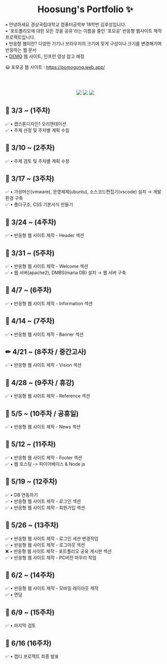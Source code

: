 <p align="center">
  <h1 align="center"> Hoosung's Portfolio ✨</h1>

  <p align="left">
  • 안녕하세요 경상국립대학교 컴퓨터공학부 18학번 김후성입니다. <br/>
  • '포트폴리오에 대한 모든 것을 공유'라는 이름을 줄인 '포모공' 반응형 웹사이트 제작 프로젝트입니다. <br> 
  • 반응형 웹이란? 다양한 기기나 브라우저의 크기에 맞게 구성이나 크기를 변경해가며 반응하는 웹 문서 <br>
  • <a href="https://congchu.github.io/web-porfolio/">DEMO</a> 웹 사이트, 인프런 영상 참고 예정 <br>
  
  😃 포모공 웹 사이트 : https://pomogong.web.app/
  
  <br>
  
  <p align="center">
    <br/>
    <img src="https://img.shields.io/badge/-HTML5-05122A?style=flat&logo=HTML5&logoColor=FF4040"/>
    <img src="https://img.shields.io/badge/-CSS3-05122A?style=flat&logo=CSS3&logoColor=3D567C"/>
    <img src="https://img.shields.io/badge/-JavaScript-05122A?style=flat&logo=JavaScript&logoColor=FFFF99"/>
 
  <br>
  
<p align="center">
  <h2 align="left"> 🚩 3/3 ~ (1주차) </h2>
  <p align="left">
  ✅ • 캡스톤디자인1 오리엔테이션<br/> 
  ✅ • 주제 선정 및 주차별 계획 수립<br/> 
  
<p align="center">
  <h2 align="left"> 📢 3/10 ~ (2주차) </h2>
  <p align="left">
  ✅ • 주제 검토 및 주차별 계획 수정<br/>
  
<p align="center">
  <h2 align="left"> 🚩 3/17 ~ (3주차) </h2>
  <p align="left">
  ✅ • 가상머신(vmware), 운영체제(ubuntu), 소스코드편집기(vscode) 설치 → 개발환경 구축<br/>
  ✅ • 폴더구조, CSS 기본서식 만들기<br/>
  
<p align="center">
  <h2 align="left"> 📢 3/24 ~ (4주차) </h2>
  <p align="left">
  ✅ • 반응형 웹 사이트 제작 - Header 섹션<br/>
  
<p align="center">
  <h2 align="left"> 🚩 3/31 ~ (5주차) </h2>  
  <p align="left">
  ✅ • 반응형 웹 사이트 제작 - Welcome 섹션<br/>
  ✅ • 웹 서버(apache2), DMBS(maria DB) 설치 → 웹 서버 구축<br/>
  
<p align="center">
  <h2 align="left"> 📢 4/7 ~ (6주차) </h2>  
  <p align="left">
  ✅ • 반응형 웹 사이트 제작 - Information 섹션<br/>
  
<p align="center">
  <h2 align="left"> 🚩 4/14 ~ (7주차) </h2>  
  <p align="left">
  ✅ • 반응형 웹 사이트 제작 - Banner 섹션<br/>
  
<p align="center">
  <h2 align="left"> ✏ 4/21 ~ (8주차 / 중간고사) </h2>  
  <p align="left">
  ✅ • 반응형 웹 사이트 제작 - Vision 섹션<br/>
  
<p align="center">
  <h2 align="left"> 📌 4/28 ~ (9주차 / 휴강) </h2>  
  <p align="left">
  ✅ • 반응형 웹 사이트 제작 - Reference 섹션<br/>
  
<p align="center">
  <h2 align="left"> 📌 5/5 ~ (10주차 / 공휴일) </h2>  
  <p align="left">
  ✅ • 반응형 웹 사이트 제작 - News 섹션<br/>
  
<p align="center">
  <h2 align="left"> 📢 5/12 ~ (11주차) </h2>  
  <p align="left">
  ✅ • 반응형 웹 사이트 제작 - Footer 섹션<br/>
  ✅ • 웹 호스팅 -> 파이어베이스 & Node js<br/>
  
<p align="center">
  <h2 align="left"> 🚩 5/19 ~ (12주차) </h2>  
  <p align="left">
  ✅ • DB 연동하기<br/>
  ✅ • 반응형 웹 사이트 제작 - 로그인 섹션<br/>
  ✅ • 반응형 웹 사이트 제작 - 회원가입 섹션<br/>
  
<p align="center">
  <h2 align="left"> 📢 5/26 ~ (13주차) </h2>  
  <p align="left">
  ✅ • 반응형 웹 사이트 제작 - 로그인 세션 변경작업<br/>
  ✅ • 반응형 웹 사이트 제작 - 로그아웃 섹션<br/>
  ❌ • 반응형 웹 사이트 제작 - 포트폴리오 공유 게시판 섹션 <br/>
  ✅ • 반응형 웹 사이트 제작 - PC버전 마무리 작업<br/>
  
<p align="center">
  <h2 align="left"> 🚩 6/2 ~ (14주차) </h2>  
  <p align="left">
  ✅ • 반응형 웹 사이트 제작 - 모바일 레이아웃 제작<br/>
  ✅ • 면담<br/>
  
<p align="center">
  <h2 align="left"> 🚩 6/9 ~ (15주차) </h2>  
  <p align="left">
  ✅ • 마지막 검토<br/>
  
 <p align="center">
  <h2 align="left"> 📢 6/16 (16주차) </h2>  
  <p align="left">
  ✅ • 캡디 프로젝트 최종 발표<br/> 
